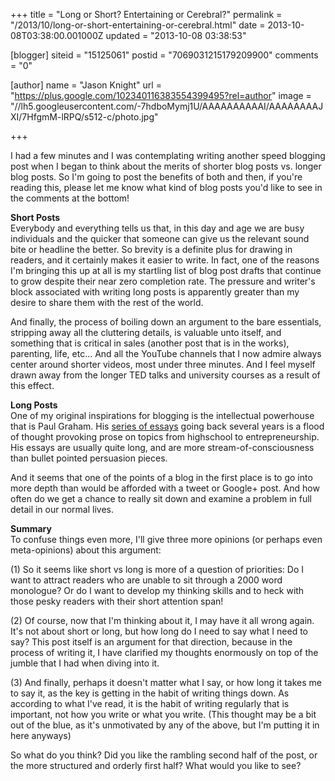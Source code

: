 +++
title = "Long or Short? Entertaining or Cerebral?"
permalink = "/2013/10/long-or-short-entertaining-or-cerebral.html"
date = 2013-10-08T03:38:00.001000Z
updated = "2013-10-08 03:38:53"

[blogger]
siteid = "15125061"
postid = "7069031215179209900"
comments = "0"

[author]
name = "Jason Knight"
url = "https://plus.google.com/102340116383554399495?rel=author"
image = "//lh5.googleusercontent.com/-7hdboMymj1U/AAAAAAAAAAI/AAAAAAAAJXI/7HfgmM-lRPQ/s512-c/photo.jpg"

+++

<div class="css-full-post-content js-full-post-content">
<p dir="ltr">I had a few minutes and I was contemplating writing another speed blogging post when I began to think about the merits of shorter blog posts vs. longer blog posts. So I'm going to post the benefits of both and then, if you're reading this, please let me know what kind of blog posts you'd like to see in the comments at the bottom!</p><p dir="ltr"><b>Short Posts</b><br>Everybody and everything tells us that, in this day and age we are busy individuals and the quicker that someone can give us the relevant sound bite or headline the better. So brevity is a definite plus for drawing in readers, and it certainly makes it easier to write. In fact, one of the reasons I'm bringing this up at all is my startling list of blog post drafts that continue to grow despite their near zero completion rate. The pressure and writer's block associated with writing long posts is apparently greater than my desire to share them with the rest of the world. </p><p dir="ltr">And finally, the process of boiling down an argument to the bare essentials, stripping away all the cluttering details, is valuable unto itself, and something that is critical in sales (another post that is in the works), parenting, life, etc... And all the YouTube channels that I now admire always center around shorter videos, most under three minutes. And I feel myself drawn away from the longer TED talks and university courses as a result of this effect.</p><p dir="ltr"><b>Long Posts</b><br>One of my original inspirations for blogging is the intellectual powerhouse that is Paul Graham. His <a href="http://paulgraham.com/articles.html">series of essays</a> going back several years is a flood of thought provoking prose on topics from highschool to entrepreneurship. His essays are usually quite long, and are more stream-of-consciousness than bullet pointed persuasion pieces. </p><p dir="ltr">And it seems that one of the points of a blog in the first place is to go into more depth than would be afforded with a tweet or Google+ post. And how often do we get a chance to really sit down and examine a problem in full detail in our normal lives. </p><p dir="ltr"><b>Summary</b><br>To confuse things even more, I'll give three more opinions (or perhaps even meta-opinions) about this argument:</p><p dir="ltr">(1) So it seems like short vs long is more of a question of priorities: Do I want to attract readers who are unable to sit through a 2000 word monologue? Or do I want to develop my thinking skills and to heck with those pesky readers with their short attention span!</p><p dir="ltr">(2) Of course, now that I'm thinking about it, I may have it all wrong again. It's not about short or long, but how long do I need to say what I need to say? This post itself is an argument for that direction, because in the process of writing it, I have clarified my thoughts enormously on top of the jumble that I had when diving into it.</p><p dir="ltr">(3) And finally, perhaps it doesn't matter what I say, or how long it takes me to say it, as the key is getting in the habit of writing things down. As according to what I've read, it is the habit of writing regularly that is important, not how you write or what you write. (This thought may be a bit out of the blue, as it's unmotivated by any of the above, but I'm putting it in here anyways)</p><p dir="ltr">So what do you think? Did you like the rambling second half of the post, or the more structured and orderly first half? What would you like to see?</p>
</div>
